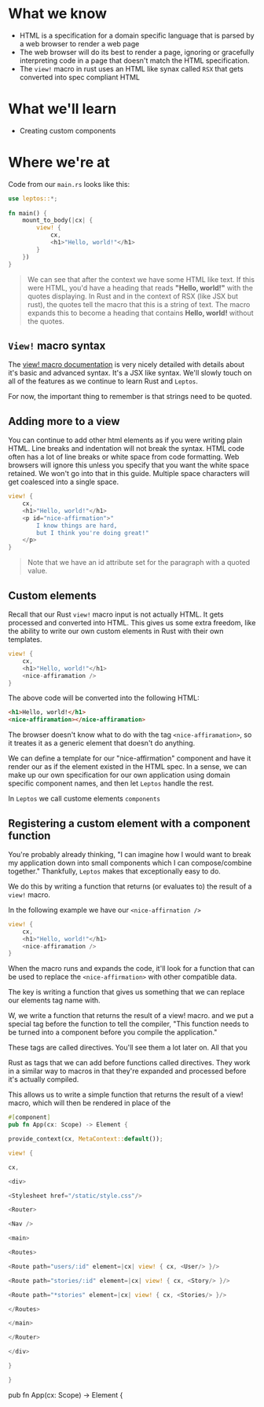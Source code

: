 # What we know
- HTML is a specification for a domain specific language that is parsed by a web browser to render a web page
- The web browser will do its best to render a page, ignoring or gracefully interpreting code in a page that doesn't match the HTML specification.
- The `view!` macro in rust uses an HTML like synax called `RSX` that gets converted into spec compliant HTML

# What we'll learn
- Creating custom components

# Where we're at
Code from our `main.rs` looks like this:

```rust
use leptos::*;  
  
fn main() {  
    mount_to_body(|cx| {  
        view! {  
            cx,  
            <h1>"Hello, world!"</h1>  
        }  
    })  
}
```
> We can see that after the context we have some HTML like text. If this were HTML, you'd have a heading that reads **"Hello, world!"** with the quotes displaying. In Rust and in the context of RSX (like JSX but rust), the quotes tell the macro that this is a string of text. The macro expands this to become a heading that contains **Hello, world!** without the quotes.

## `View!` macro syntax
The [view! macro documentation](https://docs.rs/leptos/latest/leptos/macro.view.html) is very nicely detailed with details about it's basic and advanced syntax. It's a JSX like syntax. We'll slowly touch on all of the features as we continue to learn Rust and `Leptos`.

For now, the important thing to remember is that strings need to be quoted.

## Adding more to a view
You can continue to add other html elements as if you were writing plain HTML. Line breaks and indentation will not break the syntax. HTML code often has a lot of line breaks or white space from code formatting. Web browsers will ignore this unless you specify that you want the white space retained. We won't go into that in this guide. Multiple space characters will get coalesced into a single space.

```rust
view! {  
	cx,  
	<h1>"Hello, world!"</h1>
	<p id="nice-affirmation">"
		I know things are hard, 
		but I think you're doing great!"
	</p>
}  
```
> Note that we have an id attribute set for the paragraph with a quoted value.

## Custom elements
Recall that our Rust `view!` macro input is not actually HTML. It gets processed and converted into HTML. This gives us some extra freedom, like the ability to write our own custom elements in Rust with their own templates.

```rust
view! {  
	cx,  
	<h1>"Hello, world!"</h1>
	<nice-affiramation />
}  
```

The above code will be converted into the following HTML:

```html
<h1>Hello, world!</h1>
<nice-affiramation></nice-affiramation>
```

The browser doesn't know what to do with the tag `<nice-affiramation>`, so it treates it as a generic element that doesn't do anything.

We can define a template for our "nice-affirmation" component and have it render our as if the element existed in the HTML spec. In a sense, we can make up our own specification for our own application using domain specific component names, and then let `Leptos` handle the rest.

In `Leptos` we call custome elements `components`

## Registering a custom element with a component function

You're probably already thinking, "I can imagine how I would want to break my application down into small components which I can compose/combine together." Thankfully, `Leptos` makes that exceptionally easy to do.






We do this by writing a function that returns (or evaluates to) the result of a `view!` macro.

In the following example we have our `<nice-affirnation />`
```rust
view! {  
	cx,  
	<h1>"Hello, world!"</h1>
	<nice-affiramation />
}  
```
When the macro runs and expands the code, it'll look for a function that can be used to replace the `<nice-affirmation>` with other compatible data.

The key is writing a function that gives us something that we can replace our elements tag name with. 

W, we write a function that returns the result of a view! macro. and we put a special tag before the function to tell the compiler, "This function needs to be turned into a component before you compile the application."

These tags are called directives. You'll see them a lot later on. All that you 

Rust as tags that we can add before functions called directives. They work in a similar way to macros in that they're expanded and processed before it's actually compiled. 

This allows us to write a simple function that returns the result of a view! macro, which will then be rendered in place of the 






```rust
#[component]
pub fn App(cx: Scope) -> Element {

provide_context(cx, MetaContext::default());

view! {

cx,

<div>

<Stylesheet href="/static/style.css"/>

<Router>

<Nav />

<main>

<Routes>

<Route path="users/:id" element=|cx| view! { cx, <User/> }/>

<Route path="stories/:id" element=|cx| view! { cx, <Story/> }/>

<Route path="*stories" element=|cx| view! { cx, <Stories/> }/>

</Routes>

</main>

</Router>

</div>

}

}
```


pub fn App(cx: Scope) -> Element {